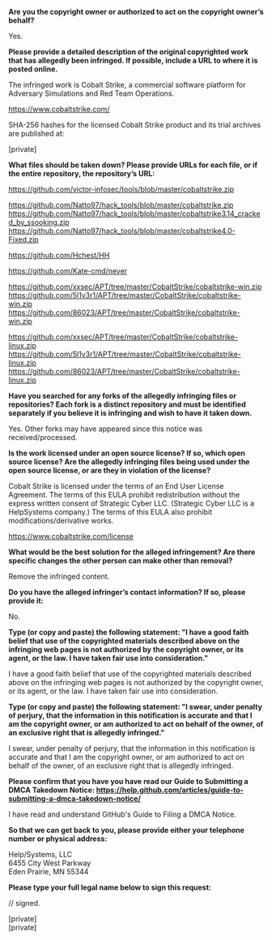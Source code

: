 **Are you the copyright owner or authorized to act on the copyright
owner’s behalf?**

Yes.

**Please provide a detailed description of the original copyrighted
work that has allegedly been infringed. If possible, include a URL to
where it is posted online.**

The infringed work is Cobalt Strike, a commercial software platform
for Adversary Simulations and Red Team Operations.

https://www.cobaltstrike.com/

SHA-256 hashes for the licensed Cobalt Strike product and its trial
archives are published at:

[private]  

**What files should be taken down? Please provide URLs for each file,
or if the entire repository, the repository’s URL:**

https://github.com/victor-infosec/tools/blob/master/cobaltstrike.zip

https://github.com/Natto97/hack_tools/blob/master/cobaltstrike.zip
https://github.com/Natto97/hack_tools/blob/master/cobaltstrike3.14_cracked_by_ssooking.zip
https://github.com/Natto97/hack_tools/blob/master/cobaltstrike4.0-Fixed.zip

https://github.com/Hchest/HH

https://github.com/Kate-cmd/never

https://github.com/xxsec/APT/tree/master/CobaltStrike/cobaltstrike-win.zip
https://github.com/5l1v3r1/APT/tree/master/CobaltStrike/cobaltstrike-win.zip
https://github.com/86023/APT/tree/master/CobaltStrike/cobaltstrike-win.zip

https://github.com/xxsec/APT/tree/master/CobaltStrike/cobaltstrike-linux.zip
https://github.com/5l1v3r1/APT/tree/master/CobaltStrike/cobaltstrike-linux.zip
https://github.com/86023/APT/tree/master/CobaltStrike/cobaltstrike-linux.zip

**Have you searched for any forks of the allegedly infringing files or
repositories? Each fork is a distinct repository and must be
identified separately if you believe it is infringing and wish to have
it taken down.**

Yes. Other forks may have appeared since this notice was received/processed.

**Is the work licensed under an open source license? If so, which open
source license? Are the allegedly infringing files being used under
the open source license, or are they in violation of the license?**

Cobalt Strike is licensed under the terms of an End User License
Agreement. The terms of this EULA prohibit redistribution without the
express written consent of Strategic Cyber LLC. (Strategic Cyber LLC
is a HelpSystems company.) The terms of this EULA also prohibit
modifications/derivative works.

https://www.cobaltstrike.com/license

**What would be the best solution for the alleged infringement? Are
there specific changes the other person can make other than removal?**

Remove the infringed content.

**Do you have the alleged infringer’s contact information? If so,
please provide it:**

No.

**Type (or copy and paste) the following statement: "I have a good
faith belief that use of the copyrighted materials described above on
the infringing web pages is not authorized by the copyright owner, or
its agent, or the law. I have taken fair use into consideration."**

I have a good faith belief that use of the copyrighted materials
described above on the infringing web pages is not authorized by the
copyright owner, or its agent, or the law. I have taken fair use into
consideration.

**Type (or copy and paste) the following statement: "I swear, under
penalty of perjury, that the information in this notification is
accurate and that I am the copyright owner, or am authorized to act on
behalf of the owner, of an exclusive right that is allegedly
infringed."**

I swear, under penalty of perjury, that the information in this
notification is accurate and that I am the copyright owner, or am
authorized to act on behalf of the owner, of an exclusive right that
is allegedly infringed.

**Please confirm that you have you have read our Guide to Submitting a
DMCA Takedown Notice:
https://help.github.com/articles/guide-to-submitting-a-dmca-takedown-notice/**

I have read and understand GitHub's Guide to Filing a DMCA Notice.

**So that we can get back to you, please provide either your telephone
number or physical address:**

Help/Systems, LLC    
6455 City West Parkway    
Eden Prairie, MN 55344    

**Please type your full legal name below to sign this request:**

// signed.

[private]  
[private]  
